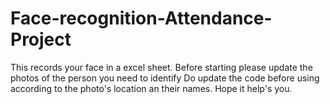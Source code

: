 # Face-recognition-Attendance-Project
This records your face in a excel sheet. Before starting please update the photos of the person you need to identify
Do update the code before using according to the photo's location an their names.
Hope it help's you.
